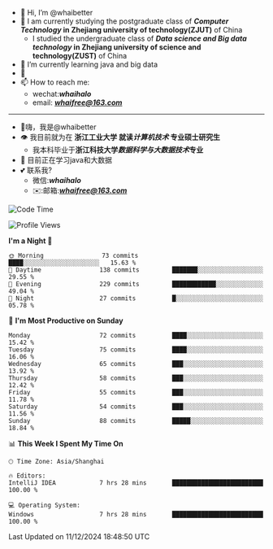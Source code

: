 - 👋 Hi, I’m @whaibetter
- 👀 I am currently studying the postgraduate class of ***Computer Technology* in Zhejiang university of technology(ZJUT)** of China
  -  I studied the undergraduate class of ***Data science and Big data technology* in Zhejiang university of science and technology(ZUST)** of China
- 🌱 I’m currently learning java and big data
- 💞️ 
- 📫 How to reach me: 
  - wechat:***whaihalo***
  - email: ***whaifree@163.com***
 ------------------------
- 👋嗨，我是@whaibetter
- 👁 我目前就为在 **浙江工业大学 就读*计算机技术* 专业硕士研究生**
  - 我本科毕业于**浙江科技大学*数据科学与大数据技术*专业**
- 🌴 目前正在学习java和大数据
- 💕 联系我?
  - 微信:***whaihalo***
  - ✉️:邮箱:***whaifree@163.com***

<!--START_SECTION:waka-->
![Code Time](http://img.shields.io/badge/Code%20Time-662%20hrs%2013%20mins-blue)

![Profile Views](http://img.shields.io/badge/Profile%20Views-0-blue)

**I'm a Night 🦉** 

```text
🌞 Morning                73 commits          ████░░░░░░░░░░░░░░░░░░░░░   15.63 % 
🌆 Daytime                138 commits         ███████░░░░░░░░░░░░░░░░░░   29.55 % 
🌃 Evening                229 commits         ████████████░░░░░░░░░░░░░   49.04 % 
🌙 Night                  27 commits          █░░░░░░░░░░░░░░░░░░░░░░░░   05.78 % 
```
📅 **I'm Most Productive on Sunday** 

```text
Monday                   72 commits          ████░░░░░░░░░░░░░░░░░░░░░   15.42 % 
Tuesday                  75 commits          ████░░░░░░░░░░░░░░░░░░░░░   16.06 % 
Wednesday                65 commits          ███░░░░░░░░░░░░░░░░░░░░░░   13.92 % 
Thursday                 58 commits          ███░░░░░░░░░░░░░░░░░░░░░░   12.42 % 
Friday                   55 commits          ███░░░░░░░░░░░░░░░░░░░░░░   11.78 % 
Saturday                 54 commits          ███░░░░░░░░░░░░░░░░░░░░░░   11.56 % 
Sunday                   88 commits          █████░░░░░░░░░░░░░░░░░░░░   18.84 % 
```


📊 **This Week I Spent My Time On** 

```text
🕑︎ Time Zone: Asia/Shanghai

🔥 Editors: 
IntelliJ IDEA            7 hrs 28 mins       █████████████████████████   100.00 % 

💻 Operating System: 
Windows                  7 hrs 28 mins       █████████████████████████   100.00 % 
```


 Last Updated on 11/12/2024 18:48:50 UTC
<!--END_SECTION:waka-->
